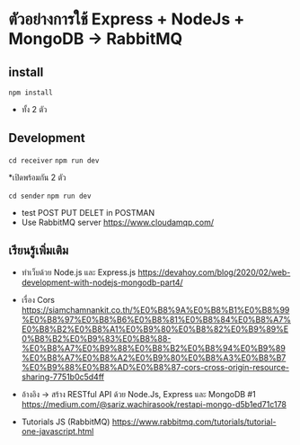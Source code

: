 # ตัวอย่างการใช้ Express + NodeJs + MongoDB -> RabbitMQ

## install
```npm install```
* ทั้ง 2 ตัว

## Development
```cd receiver```
```npm run dev```

*เปิดพร้อมกัน 2 ตัว

```cd sender```
```npm run dev```
* test POST PUT DELET in POSTMAN
* Use RabbitMQ server https://www.cloudamqp.com/

## เรียนรู้เพิ่มเติม
* ทำเว็บด้วย Node.js และ Express.js
https://devahoy.com/blog/2020/02/web-development-with-nodejs-mongodb-part4/

* เรื่อง Cors 
https://siamchamnankit.co.th/%E0%B8%9A%E0%B8%B1%E0%B8%99%E0%B8%97%E0%B8%B6%E0%B8%81%E0%B8%84%E0%B8%A7%E0%B8%B2%E0%B8%A1%E0%B9%80%E0%B8%82%E0%B9%89%E0%B8%B2%E0%B9%83%E0%B8%88-%E0%B8%A7%E0%B9%88%E0%B8%B2%E0%B8%94%E0%B9%89%E0%B8%A7%E0%B8%A2%E0%B9%80%E0%B8%A3%E0%B8%B7%E0%B9%88%E0%B8%AD%E0%B8%87-cors-cross-origin-resource-sharing-7751b0c5d4ff

* อ้างอิง -> สร้าง RESTful API ด้วย Node.Js, Express และ MongoDB #1
https://medium.com/@sariz.wachirasook/restapi-mongo-d5b1ed71c178

* Tutorials JS (RabbitMQ)
https://www.rabbitmq.com/tutorials/tutorial-one-javascript.html

